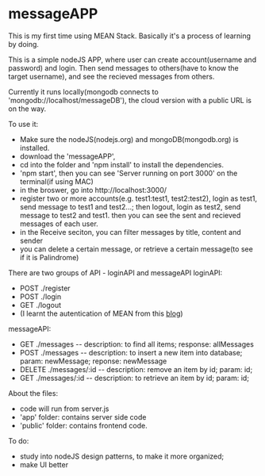 # messageAPP

This is my first time using MEAN Stack. Basically it's a process of learning by doing.

This is a simple nodeJS APP, where user can create account(username and password) and login. 
Then send messages to others(have to know the target username), and see the recieved messages from others. 

Currently it runs locally(mongodb connects to 'mongodb://localhost/messageDB'), the cloud version with a public URL is on the way.

To use it:  
- Make sure the nodeJS(nodejs.org) and mongoDB(mongodb.org) is installed. 
- download the 'messageAPP', 
- cd into the folder and 'npm install' to install the dependencies.
- 'npm start', then you can see 'Server running on port 3000' on the terminal(if using MAC)
- in the broswer, go into http://localhost:3000/
- register two or more accounts(e.g. test1:test1, test2:test2), login as test1, send message to test1 and test2...; then logout, login as test2, send message to test2 and test1. then you can see the sent and recieved messages of each user.
- in the Receive seciton, you can filter messages by title, content and sender
- you can delete a certain message, or retrieve a certain message(to see if it is Palindrome)
            
There are two groups of API - loginAPI and messageAPI
loginAPI: 
- POST ./register
- POST ./login
- GET ./logout
- (I learnt the autentication of MEAN from this [blog]( http://mherman.org/blog/2015/01/31/local-authentication-with-passport-and-express-4/#.VsP29JMrKb9))
          
messageAPI: 
- GET ./messages  -- description: to find all items; response: allMessages 
- POST ./messages -- description: to insert a new item into database; param: newMessage; reponse: newMessage
- DELETE ./messages/:id  -- description: remove an item by id; param: id;
- GET ./messages/:id -- description: to retrieve an item by id; param: id;
            
About the files:
- code will run from server.js
- 'app' folder: contains server side code
- 'public' folder: contains frontend code. 

To do: 
- study into nodeJS design patterns, to make it more organized;
- make UI better
       
